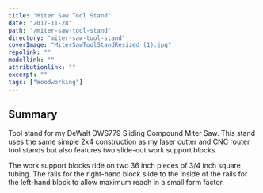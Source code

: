 ```yaml
---
title: "Miter Saw Tool Stand"
date: "2017-11-28"
path: "/miter-saw-tool-stand"
directory: "miter-saw-tool-stand"
coverImage: "MiterSawToolStandResized (1).jpg"
repolink: ""
modellink: ""
attributionlink: ""
excerpt: ""
tags: ["Woodworking"]
---
```


## Summary

Tool stand for my DeWalt DWS779 Sliding Compound Miter Saw. This stand uses the same simple 2x4 construction as my laser cutter and CNC router tool stands but also features two slide-out work support blocks.

The work support blocks ride on two 36 inch pieces of 3/4 inch square tubing. The rails for the right-hand block slide to the inside of the rails for the left-hand block to allow maximum reach in a small form factor.